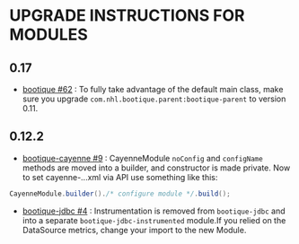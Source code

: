 # UPGRADE INSTRUCTIONS FOR MODULES

## 0.17

* [bootique #62](https://github.com/nhl/bootique/issues/62) : To fully take advantage of the default main class, make sure you
  upgrade ```com.nhl.bootique.parent:bootique-parent``` to version 0.11.

## 0.12.2

* [bootique-cayenne #9](https://github.com/nhl/bootique-cayenne/issues/9) : CayenneModule ```noConfig``` and ```configName``` methods are moved into a builder, and constructor is made private. Now to set cayenne-...xml via API use something like this:

```java
CayenneModule.builder()./* configure module */.build();
```
* [bootique-jdbc #4](https://github.com/nhl/bootique-jdbc/issues/4) : Instrumentation is removed from ```bootique-jdbc``` and into a separate ```bootique-jdbc-instrumented``` module.If you relied on the DataSource metrics, change your import to the new Module.